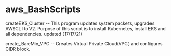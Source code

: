 # aws_BashScripts

createEKS_Cluster -- This program updates system packets, upgrades AWSCLI to V2. Purpose of this script is to install Kubernetes,
                     install EKS and all dependencies. updated (17/17/21)
                     
create_BareMin_VPC -- Creates Virtual Private Cloud(VPC) and configures CIDR block.

